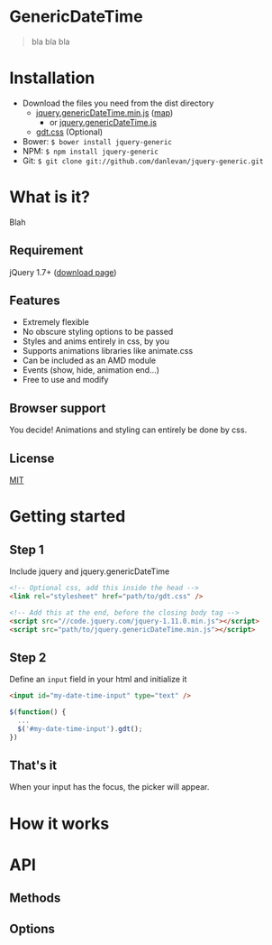 # GenericDateTime

> bla bla bla

# Installation

- Download the files you need from the dist directory
  - [jquery.genericDateTime.min.js]() ([map]())
    - or [jquery.genericDateTime.js]()
  - [gdt.css]() (Optional)
- Bower: `$ bower install jquery-generic`
- NPM: `$ npm install jquery-generic`
- Git: `$ git clone git://github.com/danlevan/jquery-generic.git`

# What is it?

Blah

## Requirement

jQuery 1.7+ ([download page](http://jquery.com/download/))

## Features

- Extremely flexible
- No obscure styling options to be passed
- Styles and anims entirely in css, by you
- Supports animations libraries like animate.css
- Can be included as an AMD module
- Events (show, hide, animation end...)
- Free to use and modify

## Browser support

You decide! Animations and styling can entirely be done by css.

## License
[MIT](https://raw.githubusercontent.com/danlevan/jquery.generic/master/LICENSE)

# Getting started

## Step 1

Include jquery and jquery.genericDateTime

```html
<!-- Optional css, add this inside the head -->
<link rel="stylesheet" href="path/to/gdt.css" />

<!-- Add this at the end, before the closing body tag -->
<script src="//code.jquery.com/jquery-1.11.0.min.js"></script>
<script src="path/to/jquery.genericDateTime.min.js"></script>
```

## Step 2

Define an `input` field in your html and initialize it

```html
<input id="my-date-time-input" type="text" />
```

```javascript
$(function() {
  ...
  $('#my-date-time-input').gdt();
})
```

## That's it

When your input has the focus, the picker will appear.

# How it works

# API
## Methods
## Options
